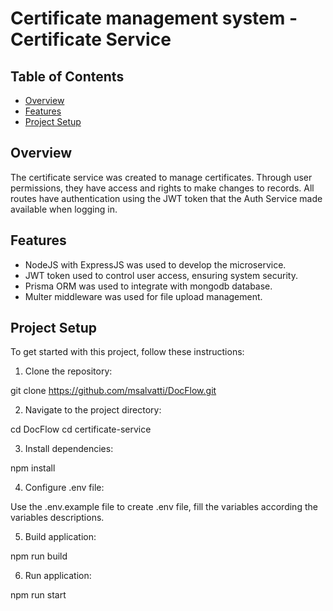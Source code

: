 # Certificate management system - Certificate Service

## Table of Contents

- [Overview](#overview)
- [Features](#features)
- [Project Setup](#project-setup)

## Overview

The certificate service was created to manage certificates.
Through user permissions, they have access and rights to make changes to records.
All routes have authentication using the JWT token that the Auth Service made available when logging in.

## Features

- NodeJS with ExpressJS was used to develop the microservice.
- JWT token used to control user access, ensuring system security.
- Prisma ORM was used to integrate with mongodb database.
- Multer middleware was used for file upload management.

## Project Setup

To get started with this project, follow these instructions:

1. Clone the repository:

git clone https://github.com/msalvatti/DocFlow.git

2. Navigate to the project directory:

cd DocFlow
cd certificate-service

3. Install dependencies:

npm install

4. Configure .env file:

Use the .env.example file to create .env file, fill the variables according the variables descriptions.

5. Build application:

npm run build

6. Run application:

npm run start